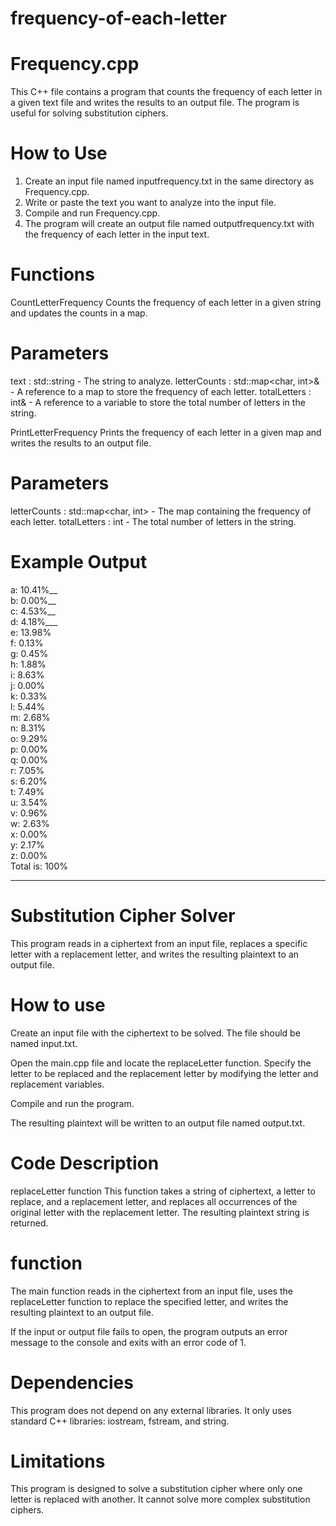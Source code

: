 # frequency-of-each-letter

# Frequency.cpp

This C++ file contains a program that counts the frequency of each letter in a given text file and writes the results to an output file. The program is useful for solving substitution ciphers.

# How to Use
1. Create an input file named inputfrequency.txt in the same directory as Frequency.cpp.
2. Write or paste the text you want to analyze into the input file.
3. Compile and run Frequency.cpp.
4. The program will create an output file named outputfrequency.txt with the frequency of each letter in the input text.

# Functions

CountLetterFrequency
Counts the frequency of each letter in a given string and updates the counts in a map.



# Parameters
text : std::string - The string to analyze.
letterCounts : std::map<char, int>& - A reference to a map to store the frequency of each letter.
totalLetters : int& - A reference to a variable to store the total number of letters in the string.


PrintLetterFrequency
Prints the frequency of each letter in a given map and writes the results to an output file.

# Parameters
letterCounts : std::map<char, int> - The map containing the frequency of each letter.
totalLetters : int - The total number of letters in the string.
# Example Output

a: 10.41%__  
b: 0.00%__  
c: 4.53%__  
d: 4.18%___  
e: 13.98%  
f: 0.13%  
g: 0.45%  
h: 1.88%  
i: 8.63%  
j: 0.00%  
k: 0.33%  
l: 5.44%  
m: 2.68%  
n: 8.31%  
o: 9.29%  
p: 0.00%  
q: 0.00%  
r: 7.05%  
s: 6.20%  
t: 7.49%  
u: 3.54%  
v: 0.96%  
w: 2.63%  
x: 0.00%  
y: 2.17%  
z: 0.00%  
Total is: 100%








_________________________________________________________________________________________________________________________________

# Substitution Cipher Solver
This program reads in a ciphertext from an input file, replaces a specific letter with a replacement letter, and writes the resulting plaintext to an output file.

# How to use
Create an input file with the ciphertext to be solved. The file should be named input.txt.

Open the main.cpp file and locate the replaceLetter function. Specify the letter to be replaced and the replacement letter by modifying the letter and replacement variables.

Compile and run the program.

The resulting plaintext will be written to an output file named output.txt.

# Code Description
replaceLetter function
This function takes a string of ciphertext, a letter to replace, and a replacement letter, and replaces all occurrences of the original letter with the replacement letter. The resulting plaintext string is returned.

#  function
The main function reads in the ciphertext from an input file, uses the replaceLetter function to replace the specified letter, and writes the resulting plaintext to an output file.

If the input or output file fails to open, the program outputs an error message to the console and exits with an error code of 1.

# Dependencies
This program does not depend on any external libraries. It only uses standard C++ libraries: iostream, fstream, and string.

# Limitations
This program is designed to solve a substitution cipher where only one letter is replaced with another. It cannot solve more complex substitution ciphers.




















